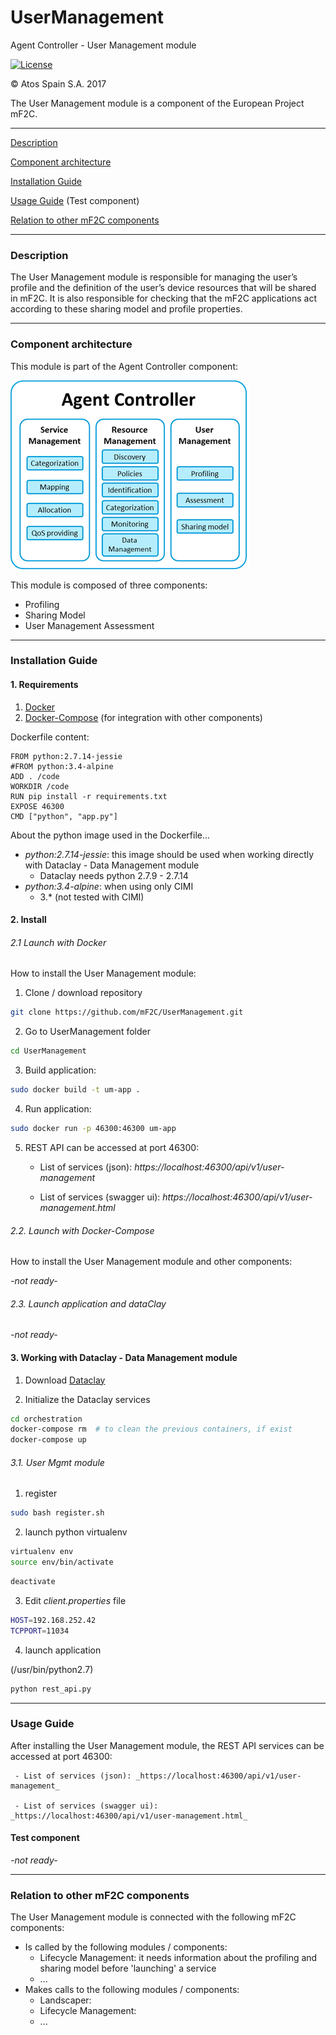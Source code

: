 # UserManagement
Agent Controller - User Management module

[![License](https://img.shields.io/badge/License-Apache%202.0-blue.svg)](https://opensource.org/licenses/Apache-2.0)

&copy; Atos Spain S.A. 2017

The User Management module is a component of the European Project mF2C.

-----------------------

[Description](#description)

[Component architecture](#component-architecture)

[Installation Guide](#installation-guide)

[Usage Guide](#usage-guide) (Test component)

[Relation to other mF2C components](#relation-to-other-mf2c-components)

-----------------------

### Description

The User Management module is responsible for managing the user’s profile and the definition of the user’s device resources that will be shared in mF2C.
It is also responsible for checking that the mF2C applications act according to these sharing model and profile properties.

-----------------------

### Component architecture

This module is part of the Agent Controller component:

![Agent Controller](resources/ac.png)

This module is composed of three components:
- Profiling
- Sharing Model
- User Management Assessment

-----------------------

### Installation Guide

#### 1. Requirements

1. [Docker](https://docs.docker.com/install/)
2. [Docker-Compose](https://docs.docker.com/compose/install/) (for integration with other components)

Dockerfile content:

```
FROM python:2.7.14-jessie
#FROM python:3.4-alpine
ADD . /code
WORKDIR /code
RUN pip install -r requirements.txt
EXPOSE 46300
CMD ["python", "app.py"]
```

About the python image used in the Dockerfile...

- *python:2.7.14-jessie*: this image should be used when working directly with Dataclay - Data Management module
    - Dataclay needs python 2.7.9 - 2.7.14
- *python:3.4-alpine*: when using only CIMI
    - 3.* (not tested with CIMI)

#### 2. Install

###### 2.1 Launch with Docker

How to install the User Management module:

1. Clone / download repository

```bash
git clone https://github.com/mF2C/UserManagement.git
```

2. Go to UserManagement folder

```bash
cd UserManagement
```

3. Build application:

```bash
sudo docker build -t um-app .
```

4. Run application:

```bash
sudo docker run -p 46300:46300 um-app
```

5. REST API can be accessed at port 46300:

     - List of services (json): _https://localhost:46300/api/v1/user-management_

     - List of services (swagger ui): _https://localhost:46300/api/v1/user-management.html_

###### 2.2. Launch with Docker-Compose

How to install the User Management module and other components:

_-not ready-_

###### 2.3. Launch application and dataClay

_-not ready-_


#### 3. Working with Dataclay - Data Management module

1. Download [Dataclay](https://github.com/mF2C/dataClay)

2. Initialize the Dataclay services

```bash
cd orchestration
docker-compose rm  # to clean the previous containers, if exist
docker-compose up
```

###### 3.1. User Mgmt module

1. register

```bash
sudo bash register.sh
```

2. launch python virtualenv

```bash
virtualenv env
source env/bin/activate
```

```bash
deactivate
```

3. Edit _client.properties_ file

```bash
HOST=192.168.252.42
TCPPORT=11034
```

4. launch application

(/usr/bin/python2.7)

```bash
python rest_api.py
```

-----------------------

### Usage Guide

After installing the User Management module, the REST API services can be accessed at port 46300:

     - List of services (json): _https://localhost:46300/api/v1/user-management_

     - List of services (swagger ui): _https://localhost:46300/api/v1/user-management.html_

#### Test component

_-not ready-_

-----------------------

### Relation to other mF2C components

The User Management module is connected with the following mF2C components:

- Is called by the following modules / components:
    - Lifecycle Management: it needs information about the profiling and sharing model before 'launching' a service
    - ...
- Makes calls to the following modules / components:
    - Landscaper:
    - Lifecycle Management:
    - ...
